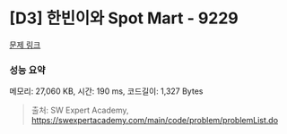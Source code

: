 # [D3] 한빈이와 Spot Mart - 9229 

[문제 링크](https://swexpertacademy.com/main/code/problem/problemDetail.do?contestProbId=AW8Wj7cqbY0DFAXN) 

### 성능 요약

메모리: 27,060 KB, 시간: 190 ms, 코드길이: 1,327 Bytes



> 출처: SW Expert Academy, https://swexpertacademy.com/main/code/problem/problemList.do